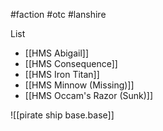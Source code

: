 #faction #otc #lanshire

List
- [[HMS Abigail]]
- [[HMS Consequence]]
- [[HMS Iron Titan]]
- [[HMS Minnow (Missing)]]
- [[HMS Occam's Razor (Sunk)]]

![[pirate ship base.base]]